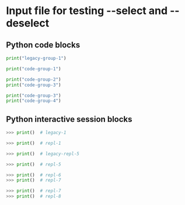 # Input file for testing --select and --deselect
## Python code blocks
<!--phmdoctest-mark.group-1-->
```python
print("legacy-group-1")
```

<!--phmutest-group group-1-->
```python
print("code-group-1")
```

<!--phmutest-group group-2-->
<!--phmutest-group group-3-->
```python
print("code-group-2")
print("code-group-3")
```

<!--phmutest-group group-3-->
<!--phmutest-group group-4-->
```python
print("code-group-3")
print("code-group-4")
```

## Python interactive session blocks

<!--phmdoctest-mark.group-1-->
```python
>>> print()  # legacy-1
```

<!--phmutest-group repl-1-->
```python
>>> print()  # repl-1
```

<!--phmdoctest-mark.repl-5-->
```python
>>> print()  # legacy-repl-5
```

<!--phmutest-group repl-5-->
```python
>>> print()  # repl-5
```

<!--phmutest-group repl-6-->
<!--phmutest-group repl-7-->
```python
>>> print()  # repl-6
>>> print()  # repl-7
```

<!--phmutest-group repl-7-->
<!--phmutest-group repl-8-->
```python
>>> print()  # repl-7
>>> print()  # repl-8
